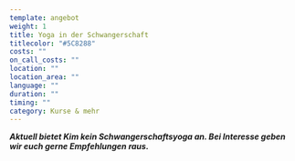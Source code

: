 ```yaml
---
template: angebot
weight: 1
title: Yoga in der Schwangerschaft
titlecolor: "#5C8288"
costs: ""
on_call_costs: ""
location: ""
location_area: ""
language: ""
duration: ""
timing: ""
category: Kurse & mehr
---
```

***Aktuell bietet Kim kein Schwangerschaftsyoga an. Bei Interesse geben wir euch gerne Empfehlungen raus.***